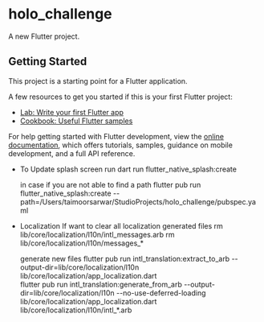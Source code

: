 # holo_challenge

A new Flutter project.

## Getting Started

This project is a starting point for a Flutter application.

A few resources to get you started if this is your first Flutter project:

- [Lab: Write your first Flutter app](https://docs.flutter.dev/get-started/codelab)
- [Cookbook: Useful Flutter samples](https://docs.flutter.dev/cookbook)

For help getting started with Flutter development, view the
[online documentation](https://docs.flutter.dev/), which offers tutorials,
samples, guidance on mobile development, and a full API reference.

- To Update splash screen run
  dart run flutter_native_splash:create

  in case if you are not able to find a path
  flutter pub run flutter_native_splash:create --path=/Users/taimoorsarwar/StudioProjects/holo_challenge/pubspec.yaml

- Localization
  If want to clear all localization generated files
  rm lib/core/localization/l10n/intl_messages.arb
  rm lib/core/localization/l10n/messages_*

  generate new files
  flutter pub run intl_translation:extract_to_arb --output-dir=lib/core/localization/l10n lib/core/localization/app_localization.dart                                
  flutter pub run intl_translation:generate_from_arb --output-dir=lib/core/localization/l10n --no-use-deferred-loading lib/core/localization/app_localization.dart lib/core/localization/l10n/intl_*.arb

